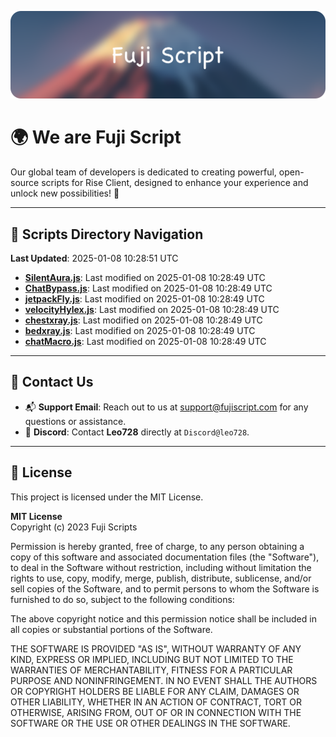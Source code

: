 ![Banner](.github/b.webp)

# 🌍 **We are Fuji Script**

Our global team of developers is dedicated to creating powerful, open-source scripts for Rise Client, designed to enhance your experience and unlock new possibilities! 🌟

---
<!-- SCRIPTS_NAVIGATION_START -->
## 📂 **Scripts Directory Navigation**

**Last Updated**: 2025-01-08 10:28:51 UTC

- **[SilentAura.js](scripts/SilentAura.js)**: Last modified on 2025-01-08 10:28:49 UTC
- **[ChatBypass.js](scripts/ChatBypass.js)**: Last modified on 2025-01-08 10:28:49 UTC
- **[jetpackFly.js](scripts/jetpackFly.js)**: Last modified on 2025-01-08 10:28:49 UTC
- **[velocityHylex.js](scripts/velocityHylex.js)**: Last modified on 2025-01-08 10:28:49 UTC
- **[chestxray.js](scripts/chestxray.js)**: Last modified on 2025-01-08 10:28:49 UTC
- **[bedxray.js](scripts/bedxray.js)**: Last modified on 2025-01-08 10:28:49 UTC
- **[chatMacro.js](scripts/chatMacro.js)**: Last modified on 2025-01-08 10:28:49 UTC

<!-- SCRIPTS_NAVIGATION_END -->

---

## 💬 **Contact Us**  
- 📬 **Support Email**: Reach out to us at [support@fujiscript.com](mailto:support@fujiscript.com) for any questions or assistance.  
- 💬 **Discord**: Contact **Leo728** directly at `Discord@leo728`.

---

## 📜 **License**

This project is licensed under the MIT License.  

**MIT License**  
Copyright (c) 2023 Fuji Scripts  

Permission is hereby granted, free of charge, to any person obtaining a copy of this software and associated documentation files (the "Software"), to deal in the Software without restriction, including without limitation the rights to use, copy, modify, merge, publish, distribute, sublicense, and/or sell copies of the Software, and to permit persons to whom the Software is furnished to do so, subject to the following conditions:  

The above copyright notice and this permission notice shall be included in all copies or substantial portions of the Software.  

THE SOFTWARE IS PROVIDED "AS IS", WITHOUT WARRANTY OF ANY KIND, EXPRESS OR IMPLIED, INCLUDING BUT NOT LIMITED TO THE WARRANTIES OF MERCHANTABILITY, FITNESS FOR A PARTICULAR PURPOSE AND NONINFRINGEMENT. IN NO EVENT SHALL THE AUTHORS OR COPYRIGHT HOLDERS BE LIABLE FOR ANY CLAIM, DAMAGES OR OTHER LIABILITY, WHETHER IN AN ACTION OF CONTRACT, TORT OR OTHERWISE, ARISING FROM, OUT OF OR IN CONNECTION WITH THE SOFTWARE OR THE USE OR OTHER DEALINGS IN THE SOFTWARE.  
